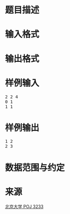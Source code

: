 

# 题目描述



# 输入格式



# 输出格式



# 样例输入


<pre class="sio">2 2 4
0 1
1 1</pre>

# 样例输出


<pre class="sio">1 2
2 3</pre>

# 数据范围与约定



# 来源


<a href="http://www.poj.org/problem?id=3233&amp;lang=zh-CN&amp;change=true"> 北京大学 POJ 3233</a>
